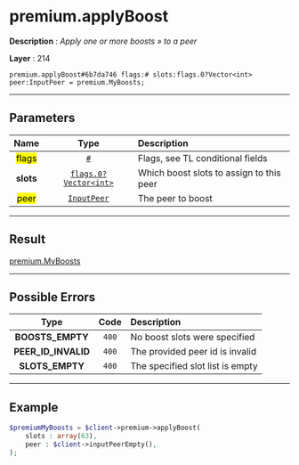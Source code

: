 # premium.applyBoost

**Description** : *Apply one or more boosts &raquo; to a peer*

**Layer** : 214

```tl
premium.applyBoost#6b7da746 flags:# slots:flags.0?Vector<int> peer:InputPeer = premium.MyBoosts;
```

---

## Parameters

| Name | Type | Description |
| :---: | :---: | :--- |
| <mark>flags</mark> | [`#`](type/#) | Flags, see TL conditional fields |
| **slots** | [`flags.0?Vector<int>`](type/int) | Which boost slots to assign to this peer |
| <mark>peer</mark> | [`InputPeer`](type/InputPeer) | The peer to boost |

---

## Result

[premium.MyBoosts](type/premium.MyBoosts)

---

## Possible Errors

| Type | Code | Description |
| :---: | :---: | :--- |
| **BOOSTS_EMPTY** | `400` | No boost slots were specified |
| **PEER_ID_INVALID** | `400` | The provided peer id is invalid |
| **SLOTS_EMPTY** | `400` | The specified slot list is empty |

---

## Example

```php
$premiumMyBoosts = $client->premium->applyBoost(
	slots : array(63),
	peer : $client->inputPeerEmpty(),
);
```